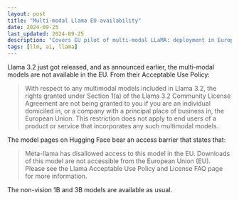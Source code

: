 ```yaml
---
layout: post
title: "Multi-modal Llama EU availability"
date: 2024-09-25
last_updated: 2024-09-25
description: "Covers EU pilot of multi-modal LLaMA: deployment in European data centers, compliance requirements, and use-case performance benchmarks."
tags: [llm, ai, llama]
---
```


Llama 3.2 just got released, and as announced earlier, the multi-modal models are not available in the EU. From their Acceptable Use Policy:
> With respect to any multimodal models included in Llama 3.2, the rights granted under Section 1(a) of the Llama 3.2 Community License Agreement are not being granted to you if you are an individual domiciled in, or a company with a principal place of business in, the European Union. This restriction does not apply to end users of a product or service that incorporates any such multimodal models.

The model pages on Hugging Face bear an access barrier that states that:
> Meta-llama has disallowed access to this model in the EU. Downloads of this model are not accessible from the European Union (EU). Please see the Llama Acceptable Use Policy and License FAQ page for more information.

The non-vision 1B and 3B models are available as usual.
